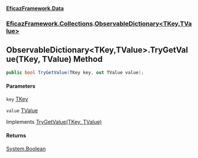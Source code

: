 #### [EficazFramework.Data](EficazFrameworkData.md 'EficazFramework Data')
### [EficazFramework.Collections](EficazFrameworkData.md#EficazFramework.Collections 'EficazFramework.Collections').[ObservableDictionary&lt;TKey,TValue&gt;](EficazFramework.Collections/ObservableDictionary_TKey,TValue_.md 'EficazFramework.Collections.ObservableDictionary<TKey,TValue>')

## ObservableDictionary<TKey,TValue>.TryGetValue(TKey, TValue) Method

```csharp
public bool TryGetValue(TKey key, out TValue value);
```
#### Parameters

<a name='EficazFramework.Collections.ObservableDictionary_TKey,TValue_.TryGetValue(TKey,TValue).key'></a>

`key` [TKey](EficazFramework.Collections/ObservableDictionary_TKey,TValue_.md#EficazFramework.Collections.ObservableDictionary_TKey,TValue_.TKey 'EficazFramework.Collections.ObservableDictionary<TKey,TValue>.TKey')

<a name='EficazFramework.Collections.ObservableDictionary_TKey,TValue_.TryGetValue(TKey,TValue).value'></a>

`value` [TValue](EficazFramework.Collections/ObservableDictionary_TKey,TValue_.md#EficazFramework.Collections.ObservableDictionary_TKey,TValue_.TValue 'EficazFramework.Collections.ObservableDictionary<TKey,TValue>.TValue')

Implements [TryGetValue(TKey, TValue)](https://docs.microsoft.com/en-us/dotnet/api/System.Collections.Generic.IDictionary-2.TryGetValue#System_Collections_Generic_IDictionary_2_TryGetValue__0,_1@_ 'System.Collections.Generic.IDictionary`2.TryGetValue(`0,`1@)')

#### Returns
[System.Boolean](https://docs.microsoft.com/en-us/dotnet/api/System.Boolean 'System.Boolean')